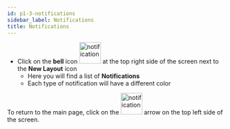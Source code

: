 ```yaml
---
id: p1-3-notifications
sidebar_label: Notifications
title: Notifications
---
```

- Click on the **bell** icon <img src="/assets/notification.png"  width="50px" alt="notification"/> at the top right side of the screen next to the **New Layout** icon
  - Here you will find a list of **Notifications**
  - Each type of notification will have a different color

To return to the main page, click on the <img src="/0.5.5/back_arrow.png"  width="50px" alt="notification"/> arrow on the top left side of the screen.


